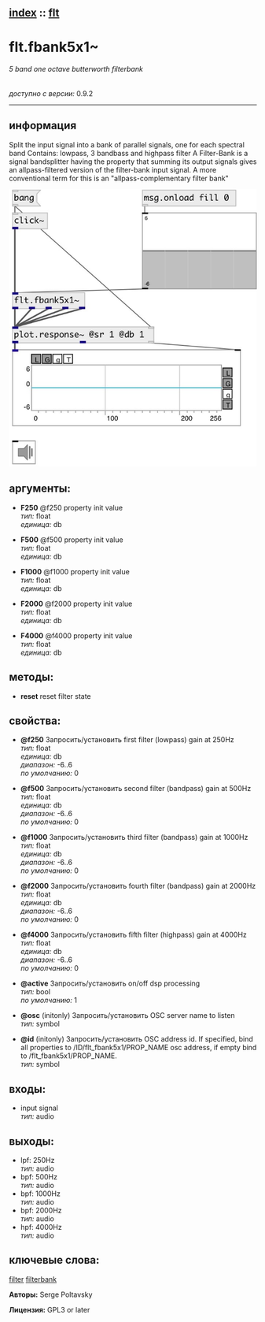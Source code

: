 [index](index.html) :: [flt](category_flt.html)
---

# flt.fbank5x1~

###### 5 band one octave butterworth filterbank

*доступно с версии:* 0.9.2

---


## информация
Split the input signal into a bank of parallel signals, one for each spectral band Contains: lowpass, 3 bandbass and highpass filter A Filter-Bank is a signal bandsplitter having the property that summing its output signals gives an allpass-filtered version of the filter-bank input signal. A more conventional term for this is an &#34;allpass-complementary filter bank&#34;


[![example](../examples/img/flt.fbank5x1~.jpg)](../examples/pd/flt.fbank5x1~.pd)



## аргументы:

* **F250**
@f250 property init value<br>
_тип:_ float<br>
_единица:_ db<br>

* **F500**
@f500 property init value<br>
_тип:_ float<br>
_единица:_ db<br>

* **F1000**
@f1000 property init value<br>
_тип:_ float<br>
_единица:_ db<br>

* **F2000**
@f2000 property init value<br>
_тип:_ float<br>
_единица:_ db<br>

* **F4000**
@f4000 property init value<br>
_тип:_ float<br>
_единица:_ db<br>



## методы:

* **reset**
reset filter state<br>




## свойства:

* **@f250** 
Запросить/установить first filter (lowpass) gain at 250Hz<br>
_тип:_ float<br>
_единица:_ db<br>
_диапазон:_ -6..6<br>
_по умолчанию:_ 0<br>

* **@f500** 
Запросить/установить second filter (bandpass) gain at 500Hz<br>
_тип:_ float<br>
_единица:_ db<br>
_диапазон:_ -6..6<br>
_по умолчанию:_ 0<br>

* **@f1000** 
Запросить/установить third filter (bandpass) gain at 1000Hz<br>
_тип:_ float<br>
_единица:_ db<br>
_диапазон:_ -6..6<br>
_по умолчанию:_ 0<br>

* **@f2000** 
Запросить/установить fourth filter (bandpass) gain at 2000Hz<br>
_тип:_ float<br>
_единица:_ db<br>
_диапазон:_ -6..6<br>
_по умолчанию:_ 0<br>

* **@f4000** 
Запросить/установить fifth filter (highpass) gain at 4000Hz<br>
_тип:_ float<br>
_единица:_ db<br>
_диапазон:_ -6..6<br>
_по умолчанию:_ 0<br>

* **@active** 
Запросить/установить on/off dsp processing<br>
_тип:_ bool<br>
_по умолчанию:_ 1<br>

* **@osc** (initonly)
Запросить/установить OSC server name to listen<br>
_тип:_ symbol<br>

* **@id** (initonly)
Запросить/установить OSC address id. If specified, bind all properties to /ID/flt_fbank5x1/PROP_NAME
osc address, if empty bind to /flt_fbank5x1/PROP_NAME.<br>
_тип:_ symbol<br>



## входы:

* input signal<br>
_тип:_ audio



## выходы:

* lpf: 250Hz<br>
_тип:_ audio
* bpf: 500Hz<br>
_тип:_ audio
* bpf: 1000Hz<br>
_тип:_ audio
* bpf: 2000Hz<br>
_тип:_ audio
* hpf: 4000Hz<br>
_тип:_ audio



## ключевые слова:

[filter](keywords/filter.html)
[filterbank](keywords/filterbank.html)






**Авторы:** Serge Poltavsky




**Лицензия:** GPL3 or later





